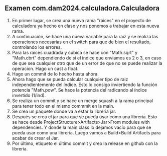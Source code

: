 ## Examen com.dam2024.calculadora.Calculadora

1. En primer lugar, se crea una nueva rama "raices" en el proyecto de calculadora ya hecho en clase y nos ponemos a trabajar en esta nueva rama.
2. A continuación, se hace una nueva variable para la raiz y se realiza las operaciones necesarias en el switch para que de bien el resultado, controlando los errores.
3. Para las raíces cuadrada y cúbica se hace con "Math.sqrt" y "Math.cbrt" dependiendo de si el indice que enviamos es 2 o 3, en caso de que sea cualquier otro que de un error de que no se puede realizar la operacion. Hago un cast a float.
4. Hago un commit de lo hecho hasta ahora.
5. Ahora hago que se pueda calcular cualquier tipo de raiz independientemente del índice. Esto lo consigo inviertiendo la función potencia "Math.pow". Se hace la potencia del radicando al índice invertido (1/ind).
6. Se realiza un commit y se hace un merge squash a la rama principal para tener todo en el mismo commmit en la main.
7. Se crea un paquete donde va a estar la libreria jar.
8. Después se crea el jar para que se pueda usar como una libreria. Esto se hace desde ProjectStructure>Artifacts>Jar>From modules with dependencies. Y donde la main class lo dejamos vacío para que se pueda usar como una librería. Luego vamos a Build>Build Artifacts para acabar de crear el Jar.
9. Por último, etiqueto el último commit y creo la release en github con la libreria.